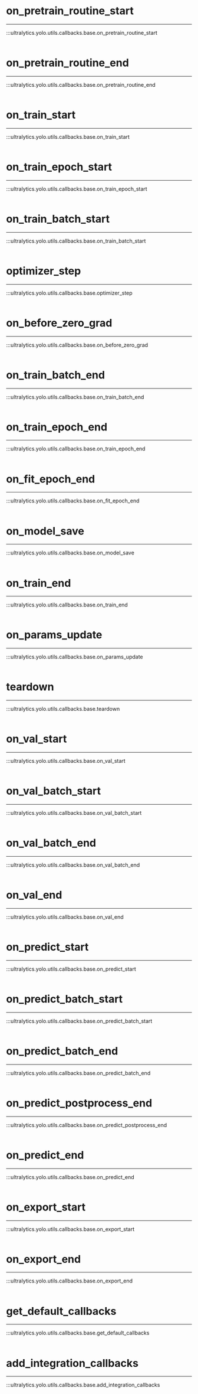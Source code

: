 # on_pretrain_routine_start
---
:::ultralytics.yolo.utils.callbacks.base.on_pretrain_routine_start
<br><br>

# on_pretrain_routine_end
---
:::ultralytics.yolo.utils.callbacks.base.on_pretrain_routine_end
<br><br>

# on_train_start
---
:::ultralytics.yolo.utils.callbacks.base.on_train_start
<br><br>

# on_train_epoch_start
---
:::ultralytics.yolo.utils.callbacks.base.on_train_epoch_start
<br><br>

# on_train_batch_start
---
:::ultralytics.yolo.utils.callbacks.base.on_train_batch_start
<br><br>

# optimizer_step
---
:::ultralytics.yolo.utils.callbacks.base.optimizer_step
<br><br>

# on_before_zero_grad
---
:::ultralytics.yolo.utils.callbacks.base.on_before_zero_grad
<br><br>

# on_train_batch_end
---
:::ultralytics.yolo.utils.callbacks.base.on_train_batch_end
<br><br>

# on_train_epoch_end
---
:::ultralytics.yolo.utils.callbacks.base.on_train_epoch_end
<br><br>

# on_fit_epoch_end
---
:::ultralytics.yolo.utils.callbacks.base.on_fit_epoch_end
<br><br>

# on_model_save
---
:::ultralytics.yolo.utils.callbacks.base.on_model_save
<br><br>

# on_train_end
---
:::ultralytics.yolo.utils.callbacks.base.on_train_end
<br><br>

# on_params_update
---
:::ultralytics.yolo.utils.callbacks.base.on_params_update
<br><br>

# teardown
---
:::ultralytics.yolo.utils.callbacks.base.teardown
<br><br>

# on_val_start
---
:::ultralytics.yolo.utils.callbacks.base.on_val_start
<br><br>

# on_val_batch_start
---
:::ultralytics.yolo.utils.callbacks.base.on_val_batch_start
<br><br>

# on_val_batch_end
---
:::ultralytics.yolo.utils.callbacks.base.on_val_batch_end
<br><br>

# on_val_end
---
:::ultralytics.yolo.utils.callbacks.base.on_val_end
<br><br>

# on_predict_start
---
:::ultralytics.yolo.utils.callbacks.base.on_predict_start
<br><br>

# on_predict_batch_start
---
:::ultralytics.yolo.utils.callbacks.base.on_predict_batch_start
<br><br>

# on_predict_batch_end
---
:::ultralytics.yolo.utils.callbacks.base.on_predict_batch_end
<br><br>

# on_predict_postprocess_end
---
:::ultralytics.yolo.utils.callbacks.base.on_predict_postprocess_end
<br><br>

# on_predict_end
---
:::ultralytics.yolo.utils.callbacks.base.on_predict_end
<br><br>

# on_export_start
---
:::ultralytics.yolo.utils.callbacks.base.on_export_start
<br><br>

# on_export_end
---
:::ultralytics.yolo.utils.callbacks.base.on_export_end
<br><br>

# get_default_callbacks
---
:::ultralytics.yolo.utils.callbacks.base.get_default_callbacks
<br><br>

# add_integration_callbacks
---
:::ultralytics.yolo.utils.callbacks.base.add_integration_callbacks
<br><br>
